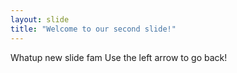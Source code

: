 ```yaml
---
layout: slide
title: "Welcome to our second slide!"
---
```

Whatup new slide fam
Use the left arrow to go back!

